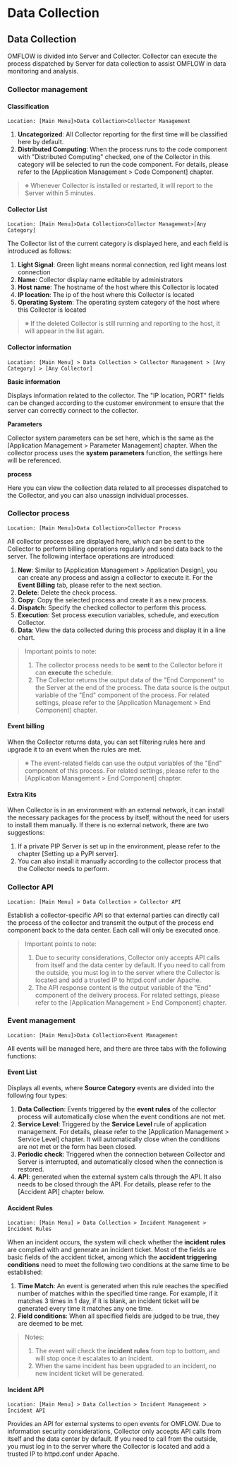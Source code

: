 # Data Collection

## Data Collection

OMFLOW is divided into Server and Collector. Collector can execute the process dispatched by Server for data collection to assist OMFLOW in data monitoring and analysis.

### Collector management

#### Classification

```
Location: [Main Menu]>Data Collection>Collector Management
```

1. **Uncategorized**: All Collector reporting for the first time will be classified here by default.
2. **Distributed Computing**: When the process runs to the code component with "Distributed Computing" checked, one of the Collector in this category will be selected to run the code component. For details, please refer to the \[Application Management > Code Component] chapter.

> ※ Whenever Collector is installed or restarted, it will report to the Server within 5 minutes.

#### Collector List

```
Location: [Main Menu]>Data Collection>Collector Management>[Any Category]
```

The Collector list of the current category is displayed here, and each field is introduced as follows:

1. **Light Signal**: Green light means normal connection, red light means lost connection
2. **Name**: Collector display name editable by administrators
3. **Host name**: The hostname of the host where this Collector is located
4. **IP location**: The ip of the host where this Collector is located
5. **Operating System**: The operating system category of the host where this Collector is located

> ※ If the deleted Collector is still running and reporting to the host, it will appear in the list again.

#### Collector information

```
Location: [Main Menu] > Data Collection > Collector Management > [Any Category] > [Any Collector]
```

**Basic information**

Displays information related to the collector. The "IP location, PORT" fields can be changed according to the customer environment to ensure that the server can correctly connect to the collector.

**Parameters**

Collector system parameters can be set here, which is the same as the \[Application Management > Parameter Management] chapter. When the collector process uses the **system parameters** function, the settings here will be referenced.

**process**

Here you can view the collection data related to all processes dispatched to the Collector, and you can also unassign individual processes.

### Collector process

```
Location: [Main Menu]>Data Collection>Collector Process
```

All collector processes are displayed here, which can be sent to the Collector to perform billing operations regularly and send data back to the server. The following interface operations are introduced:

1. **New**: Similar to \[Application Management > Application Design], you can create any process and assign a collector to execute it. For the **Event Billing** tab, please refer to the next section.
2. **Delete**: Delete the check process.
3. **Copy**: Copy the selected process and create it as a new process.
4. **Dispatch**: Specify the checked collector to perform this process.
5. **Execution**: Set process execution variables, schedule, and execution Collector.
6. **Data**: View the data collected during this process and display it in a line chart.

> Important points to note:
>
> 1. The collector process needs to be **sent** to the Collector before it can **execute** the schedule.
> 2. The Collector returns the output data of the "End Component" to the Server at the end of the process. The data source is the output variable of the "End" component of the process. For related settings, please refer to the \[Application Management > End Component] chapter.

#### Event billing

When the Collector returns data, you can set filtering rules here and upgrade it to an event when the rules are met.

> ※ The event-related fields can use the output variables of the "End" component of this process. For related settings, please refer to the \[Application Management > End Component] chapter.

#### Extra Kits

When Collector is in an environment with an external network, it can install the necessary packages for the process by itself, without the need for users to install them manually. If there is no external network, there are two suggestions:

1. If a private PIP Server is set up in the environment, please refer to the chapter \[Setting up a PyPI server].
2. You can also install it manually according to the collector process that the Collector needs to perform.

### Collector API

```
Location: [Main Menu] > Data Collection > Collector API
```

Establish a collector-specific API so that external parties can directly call the process of the collector and transmit the output of the process end component back to the data center. Each call will only be executed once.

> Important points to note:
>
> 1. Due to security considerations, Collector only accepts API calls from itself and the data center by default. If you need to call from the outside, you must log in to the server where the Collector is located and add a trusted IP to httpd.conf under Apache.
> 2. The API response content is the output variable of the "End" component of the delivery process. For related settings, please refer to the \[Application Management > End Component] chapter.

### Event management

```
Location: [Main Menu]>Data Collection>Event Management
```

All events will be managed here, and there are three tabs with the following functions:

#### Event List

Displays all events, where **Source Category** events are divided into the following four types:

1. **Data Collection**: Events triggered by the **event rules** of the collector process will automatically close when the event conditions are not met.
2. **Service Level**: Triggered by the **Service Level** rule of application management. For details, please refer to the \[Application Management > Service Level] chapter. It will automatically close when the conditions are not met or the form has been closed.
3. **Periodic check**: Triggered when the connection between Collector and Server is interrupted, and automatically closed when the connection is restored.
4. **API**: generated when the external system calls through the API. It also needs to be closed through the API. For details, please refer to the \[Accident API] chapter below.

#### Accident Rules

```
Location: [Main Menu] > Data Collection > Incident Management > Incident Rules
```

When an incident occurs, the system will check whether the **incident rules** are complied with and generate an incident ticket. Most of the fields are basic fields of the accident ticket, among which the **accident triggering conditions** need to meet the following two conditions at the same time to be established:

1. **Time Match**: An event is generated when this rule reaches the specified number of matches within the specified time range. For example, if it matches 3 times in 1 day, if it is blank, an incident ticket will be generated every time it matches any one time.
2. **Field conditions**: When all specified fields are judged to be true, they are deemed to be met.

> Notes:
>
> 1. The event will check the **incident rules** from top to bottom, and will stop once it escalates to an incident.
> 2. When the same incident has been upgraded to an incident, no new incident ticket will be generated.

#### Incident API

```
Location: [Main Menu] > Data Collection > Incident Management > Incident API
```

Provides an API for external systems to open events for OMFLOW. Due to information security considerations, Collector only accepts API calls from itself and the data center by default. If you need to call from the outside, you must log in to the server where the Collector is located and add a trusted IP to httpd.conf under Apache.
